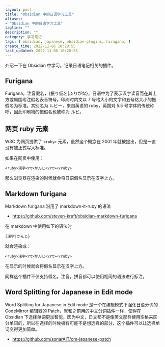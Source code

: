 ```yaml
---
layout: post
title: "Obsidian 中的日语学习工具"
aliases:
- "Obsidian 中的日语学习工具"
tagline: ""
description: ""
category: 学习笔记
tags: [ obsidian, japanese, obsidian-plugins, hiragana, ]
create_time: 2022-11-06 10:28:55
last_updated: 2022-11-06 10:28:55
---
```


介绍一下在 Obsidian 中学习，记录日语笔记相关的插件。

## Furigana
Furigana，注音假名，{振り仮名|ふりがな}，日语中为了表示汉字读音而在其上方或周围附注假名表音符号。印刷时内文以 7 号格大小的文字和五号格大小的振假名为标准。其别名为 ルビー，来自英语的 ruby，英国对 5.5 号字体的传统称呼，因此印刷物的振假名也被称为 ルビ。

## 网页 ruby 元素

W3C 为网页提供了 `<ruby>` 元素，虽然这个概念在 2001 年就被提出，但是一直没有被正式写入标准。

如果在网页中使用：

```
<ruby>漢字<rt>かんじ</rt></ruby>
```

那么浏览器在渲染的时候就会将日语假名显示在汉字上方。

## Markdown furigana

Markdown furigana 沿用了 markdown-it-ruby 的语法

- <https://github.com/steven-kraft/obsidian-markdown-furigana>

在 markdown 中使用如下的语法时

```
{漢字|かんじ}
```

就会渲染成：

```
<ruby>漢字<rt>かんじ</rt></ruby>
```

在显示的时候就会将假名显示在汉字上方。

同样这个插件不仅支持假名，注音，拼音都可以使用相同的语法进行标注。

## Word Splitting for Japanese in Edit mode
Word Splitting for Japanese in Edit mode 是一个在编辑模式下强化日语分词的 CodeMirror 编辑器的 Patch，就和之前用的中文分词插件一样，使得在 Obsidian 下选择单词更加智能，因为中文，日文都不是像英文那样使用空格来区分单词的，所以在选择的时候极有可能不是想选择的部分，这个插件可以让选择单词变得更加简单。

- <https://github.com/sonarAIT/cm-japanese-patch>
